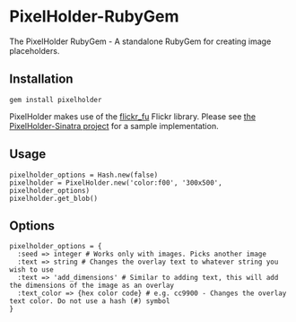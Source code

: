 PixelHolder-RubyGem
===================

The PixelHolder RubyGem - A standalone RubyGem for creating image placeholders.

Installation
---
```
gem install pixelholder
```

PixelHolder makes use of the [flickr_fu](https://rubygems.org/gems/flickr_fu) Flickr library. Please see [the PixelHolder-Sinatra project](https://github.com/chrisdingli/PixelHolder-Sinatra) for a sample implementation.

Usage
---
```
pixelholder_options = Hash.new(false)
pixelholder = PixelHolder.new('color:f00', '300x500', pixelholder_options)
pixelholder.get_blob()
```

Options
---
```
pixelholder_options = {
  :seed => integer # Works only with images. Picks another image
  :text => string # Changes the overlay text to whatever string you wish to use
  :text => 'add_dimensions' # Similar to adding text, this will add the dimensions of the image as an overlay
  :text_color => {hex color code} # e.g. cc9900 - Changes the overlay text color. Do not use a hash (#) symbol
}
```
